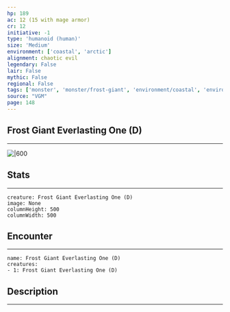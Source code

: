 ```yaml
---
hp: 189
ac: 12 (15 with mage armor)
cr: 12
initiative: -1
type: 'humanoid (human)'    
size: 'Medium'
environment: ['coastal', 'arctic']
alignment: chaotic evil
legendary: False
lair: False
mythic: False
regional: False
tags: ['monster', 'monster/frost-giant', 'environment/coastal', 'environment/arctic']
source: "VGM"
page: 148
---
```


## Frost Giant Everlasting One (D)
---

![|600](D:/Program%20Files/5e.tools/img/bestiary/VGM/Frost%20Giant%20Everlasting%20One.jpg)

## Stats
---

```statblock
creature: Frost Giant Everlasting One (D)
image: None
columnHeight: 500
columnWidth: 500
```

## Encounter
---

```encounter-table
name: Frost Giant Everlasting One (D)
creatures:
- 1: Frost Giant Everlasting One (D)
```

## Description
---





